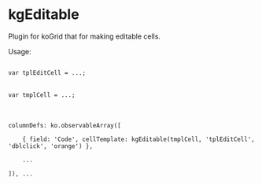 kgEditable
==========

Plugin for koGrid that for making editable cells.

<bold>Usage:</bold>


<code>
var tplEditCell = ...;
</code>
<br/>
<code>
var tmplCell = ...;
</code>
<br/>
<br/>
<code>
columnDefs: ko.observableArray([<br/>
&nbsp;&nbsp;&nbsp;&nbsp;{ field: 'Code', cellTemplate: kgEditable(tmplCell, 'tplEditCell', 'dblclick', 'orange') },<br/>
&nbsp;&nbsp;&nbsp;&nbsp;...<br/>
]), ...
</code>
